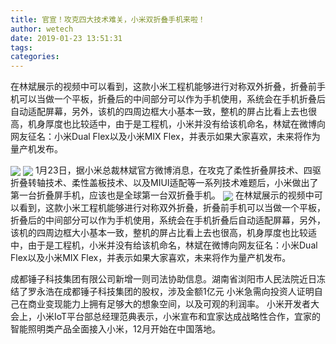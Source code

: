 ```yaml
---
title: 官宣！攻克四大技术难关，小米双折叠手机来啦！
author: wetech
date: 2019-01-23 13:51:31
tags: 
categories: 
---
```

在林斌展示的视频中可以看到，这款小米工程机能够进行对称双外折叠，折叠前手机可以当做一个平板，折叠后的中间部分可以作为手机使用，系统会在手机折叠后自动适配屏幕，另外，该机的四周边框大小基本一致，整机的屏占比看上去也很高，机身厚度也比较适中，由于是工程机，小米并没有给该机命名，林斌在微博向网友征名：小米Dual Flex以及小米MIX Flex，并表示如果大家喜欢，未来将作为量产机发布。
<!-- more -->
<img align="center" border="0" src="https://imgcdn.yicai.com/uppics/images/2019/01/a4417a5c03965d87529539a0666c673f.jpg" />
<img align="center" border="0" src="https://imgcdn.yicai.com/uppics/images/2019/01/6e81f76c44a960933009d10aeb145b98.jpg" />
1月23日，据小米总裁林斌官方微博消息，在攻克了柔性折叠屏技术、四驱折叠转轴技术、柔性盖板技术、以及MIUI适配等一系列技术难题后，小米做出了第一台折叠屏手机，应该也是全球第一台双折叠手机。
<img align="center" border="0" src="https://imgcdn.yicai.com/uppics/images/2019/01/e77ccbf2a4502de4d39905cecc487879.jpg" />
在林斌展示的视频中可以看到，这款小米工程机能够进行对称双外折叠，折叠前手机可以当做一个平板，折叠后的中间部分可以作为手机使用，系统会在手机折叠后自动适配屏幕，另外，该机的四周边框大小基本一致，整机的屏占比看上去也很高，机身厚度也比较适中，由于是工程机，小米并没有给该机命名，林斌在微博向网友征名：小米Dual Flex以及小米MIX Flex，并表示如果大家喜欢，未来将作为量产机发布。
 
 
 
成都锤子科技集团有限公司新增一则司法协助信息。湖南省浏阳市人民法院近日冻结了罗永浩在成都锤子科技集团的股权，涉及金额1亿元
小米急需向投资人证明自己在商业变现能力上拥有足够大的想象空间，以及可观的利润率。
小米开发者大会上，小米IoT平台部总经理范典表示，小米宣布和宜家达成战略性合作，宜家的智能照明类产品全面接入小米，12月开始在中国落地。
